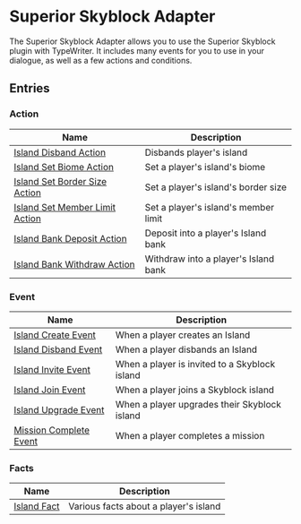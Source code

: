 # Superior Skyblock Adapter

The Superior Skyblock Adapter allows you to use the Superior Skyblock plugin with TypeWriter. It includes many events
for you to use in your dialogue, as well as a few actions and conditions.

## Entries

### Action

| Name                                                                                                | Description                          |
|-----------------------------------------------------------------------------------------------------|--------------------------------------|
| [Island Disband Action](SuperiorSkyblockAdapter/entries/action/IslandDisbandAction)                 | Disbands player's island             |
| [Island Set Biome Action](SuperiorSkyblockAdapter/entries/action/IslandSetBiomeAction)              | Set a player's island's biome        |
| [Island Set Border Size Action](SuperiorSkyblockAdapter/entries/action/IslandSetBorderSizeAction)   | Set a player's island's border size  |
| [Island Set Member Limit Action](SuperiorSkyblockAdapter/entries/action/IslandSetMemberLimitAction) | Set a player's island's member limit |
| [Island Bank Deposit Action](SuperiorSkyblockAdapter/entries/action/IslandBankDepositAction)        | Deposit into a player's Island bank  |
| [Island Bank Withdraw Action](SuperiorSkyblockAdapter/entries/action/IslandBankWithdrawAction)      | Withdraw into a player's Island bank |

### Event

| Name                                                                                 | Description                                   |
|--------------------------------------------------------------------------------------|-----------------------------------------------|
| [Island Create Event](SuperiorSkyblockAdapter/entries/event/IslandCreateEvent)       | When a player creates an Island               |
| [Island Disband Event](SuperiorSkyblockAdapter/entries/event/IslandDisbandEvent)     | When a player disbands an Island              |
| [Island Invite Event](SuperiorSkyblockAdapter/entries/event/IslandInviteEvent)       | When a player is invited to a Skyblock island |
| [Island Join Event](SuperiorSkyblockAdapter/entries/event/IslandJoinEvent)           | When a player joins a Skyblock island         |
| [Island Upgrade Event](SuperiorSkyblockAdapter/entries/event/IslandUpgradeEvent)     | When a player upgrades their Skyblock island  |
| [Mission Complete Event](SuperiorSkyblockAdapter/entries/event/MissionCompleteEvent) | When a player completes a mission             |

### Facts

| Name                                                           | Description                           |
|----------------------------------------------------------------|---------------------------------------|
| [Island Fact](SuperiorSkyblockAdapter/entries/fact/IslandFact) | Various facts about a player's island |
